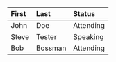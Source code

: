 |  ﻿First | Last | Status |
|   :---  |  :---  |  :---  |
|  John | Doe | Attending |
|  Steve | Tester | Speaking |
|  Bob | Bossman | Attending |
